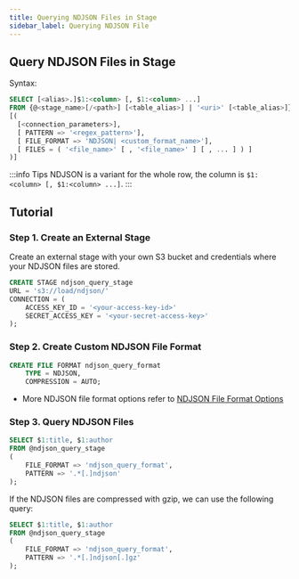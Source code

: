 ```yaml
---
title: Querying NDJSON Files in Stage
sidebar_label: Querying NDJSON File
---
```


## Query NDJSON Files in Stage

Syntax:
```sql
SELECT [<alias>.]$1:<column> [, $1:<column> ...] 
FROM {@<stage_name>[/<path>] [<table_alias>] | '<uri>' [<table_alias>]} 
[( 
  [<connection_parameters>],
  [ PATTERN => '<regex_pattern>'],
  [ FILE_FORMAT => 'NDJSON| <custom_format_name>'],
  [ FILES = ( '<file_name>' [ , '<file_name>' ] [ , ... ] ) ]
)]
```


:::info Tips
NDJSON is a variant for the whole row, the column is `$1:<column> [, $1:<column> ...]`.
:::

## Tutorial

### Step 1. Create an External Stage

Create an external stage with your own S3 bucket and credentials where your NDJSON files are stored.
```sql
CREATE STAGE ndjson_query_stage 
URL = 's3://load/ndjson/' 
CONNECTION = (
    ACCESS_KEY_ID = '<your-access-key-id>' 
    SECRET_ACCESS_KEY = '<your-secret-access-key>'
);
```

### Step 2. Create Custom NDJSON File Format

```sql
CREATE FILE FORMAT ndjson_query_format 
    TYPE = NDJSON,
    COMPRESSION = AUTO;
```

- More NDJSON file format options refer to [NDJSON File Format Options](/sql/sql-reference/file-format-options#ndjson-options)

### Step 3. Query NDJSON Files

```sql
SELECT $1:title, $1:author
FROM @ndjson_query_stage
(
    FILE_FORMAT => 'ndjson_query_format',
    PATTERN => '.*[.]ndjson'
);
```

If the NDJSON files are compressed with gzip, we can use the following query:

```sql
SELECT $1:title, $1:author
FROM @ndjson_query_stage
(
    FILE_FORMAT => 'ndjson_query_format',
    PATTERN => '.*[.]ndjson[.]gz'
);
```